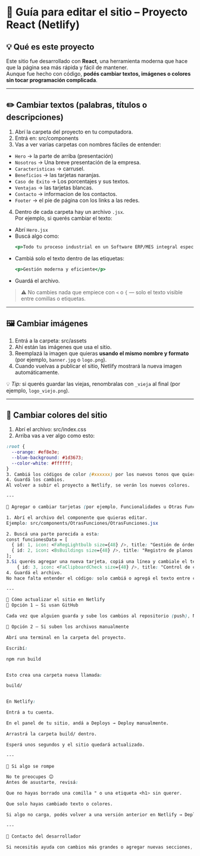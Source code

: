 # 🧭 Guía para editar el sitio – Proyecto React (Netlify)

## 💡 Qué es este proyecto
Este sitio fue desarrollado con **React**, una herramienta moderna que hace que la página sea más rápida y fácil de mantener.  
Aunque fue hecho con código, **podés cambiar textos, imágenes o colores sin tocar programación complicada**.

---

## ✏️ Cambiar textos (palabras, títulos o descripciones)

1. Abrí la carpeta del proyecto en tu computadora.  
2. Entrá en: src/components
3. Vas a ver varias carpetas con nombres fáciles de entender:
- `Hero` → la parte de arriba (presentación)
- `Nosotros` → Una breve presentación de la empresa.
- `Caracteristicas` → carrusel.
- `Beneficios` → las tarjetas naranjas.
- `Caso de Exito` → Los porcentajes y sus textos.
- `Ventajas` → las tarjetas blancas.
- `Contacto` → informacion de los contactos.
- `Footer` → el pie de página con los links a las redes.

4. Dentro de cada carpeta hay un archivo `.jsx`.  
Por ejemplo, si querés cambiar el texto:
- Abrí `Hero.jsx`
- Buscá algo como:
  ```jsx
  <p>Todo tu proceso industrial en un Software ERP/MES integral especializado en convertidores, gráficas y empresas de envases.</p>
  ```
- Cambiá solo el texto dentro de las etiquetas:
  ```jsx
  <p>Gestión moderna y eficiente</p>
  ```
- Guardá el archivo.

> ⚠️ No cambies nada que empiece con `<` o `{` — solo el texto visible entre comillas o etiquetas.

---

## 🖼️ Cambiar imágenes

1. Entrá a la carpeta: src/assets
2. Ahí están las imágenes que usa el sitio.  
3. Reemplazá la imagen que quieras **usando el mismo nombre y formato** (por ejemplo, `banner.jpg` o `logo.png`).  
4. Cuando vuelvas a publicar el sitio, Netlify mostrará la nueva imagen automáticamente.

💡 *Tip:* si querés guardar las viejas, renombralas con `_vieja` al final (por ejemplo, `logo_viejo.png`).

---

## 🎨 Cambiar colores del sitio

1. Abrí el archivo: src/index.css
2. Arriba vas a ver algo como esto:
```css
:root {
  --orange: #ef8e3e;
  --blue-background: #1d3673;
  --color-white: #ffffff;
}
3. Cambiá los códigos de color (#xxxxxx) por los nuevos tonos que quieras usar.
4. Guardá los cambios.
Al volver a subir el proyecto a Netlify, se verán los nuevos colores.

---

🧩 Agregar o cambiar tarjetas (por ejemplo, Funcionalidades u Otras Funciones)

1. Abrí el archivo del componente que quieras editar.
Ejemplo: src/components/OtrasFunciones/OtrasFunciones.jsx

2. Buscá una parte parecida a esta:
const funcionesData = [
  { id: 1, icon: <FaRegLightbulb size={48} />, title: "Gestión de órdenes de trabajo interno" },
  { id: 2, icon: <BsBuildings size={48} />, title: "Registro de planos de impresión" },
];
3.Si querés agregar una nueva tarjeta, copiá una línea y cambiale el texto:
    { id: 3, icon: <FaClipboardCheck size={48} />, title: "Control de calidad automatizado" },
4. Guardá el archivo.
No hace falta entender el código: solo cambiá o agregá el texto entre comillas "...".

---

🚀 Cómo actualizar el sitio en Netlify
🔹 Opción 1 – Si usan GitHub

Cada vez que alguien guarda y sube los cambios al repositorio (push), Netlify los detecta y actualiza el sitio automáticamente.

🔹 Opción 2 – Si suben los archivos manualmente

Abrí una terminal en la carpeta del proyecto.

Escribí:

npm run build


Esto crea una carpeta nueva llamada:

build/


En Netlify:

Entrá a tu cuenta.

En el panel de tu sitio, andá a Deploys → Deploy manualmente.

Arrastrá la carpeta build/ dentro.

Esperá unos segundos y el sitio quedará actualizado.

---

🧯 Si algo se rompe

No te preocupes 😊
Antes de asustarte, revisá:

Que no hayas borrado una comilla " o una etiqueta <h1> sin querer.

Que solo hayas cambiado texto o colores.

Si algo no carga, podés volver a una versión anterior en Netlify → Deploys (cada actualización queda guardada).

---

🤝 Contacto del desarrollador

Si necesitás ayuda con cambios más grandes o agregar nuevas secciones, podés contactar al desarrollador original del proyecto.